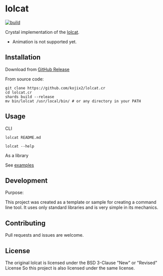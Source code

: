 # lolcat

[![build](https://github.com/kojix2/lolcat.cr/actions/workflows/build.yml/badge.svg)](https://github.com/kojix2/lolcat.cr/actions/workflows/build.yml)

Crystal implementation of the [lolcat](https://github.com/busyloop/lolcat).

- Animation is not supported yet.

## Installation

Download from [GitHub Release](https://github.com/kojix2/lolcat.cr/releases)

From source code:

```
git clone https://github.com/kojix2/lolcat.cr
cd lolcat.cr
shards build --release
mv bin/lolcat /usr/local/bin/ # or any directory in your PATH
```

## Usage

CLI

```
lolcat README.md
```

```
lolcat --help
```

As a library

See [examples](examples/)

## Development

Purpose:

This project was created as a template or sample for creating a command line tool.
It uses only standard libraries and is very simple in its mechanics.

## Contributing

Pull requests and issues are welcome.

## License

The original lolcat is licensed under the BSD 3-Clause "New" or "Revised" License
So this project is also licensed under the same license.
